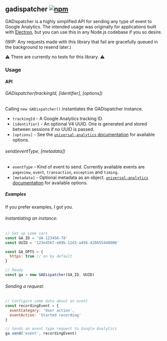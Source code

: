 ## gadispatcher [![npm](https://img.shields.io/npm/v/gadispatcher.svg)]()

GADispatcher is a highly simplified API for sending any type of event to
Google Analytics. The intended usage was originally for applications built with [Electron](https://github.com/electron/electron), but you can use this in any
Node.js codebase if you so desire.

(WIP: Any requests made with this library that fail are
gracefully queued in the background to resend later.)

:warning: There are currently no tests for this library. :warning:

### Usage

#### API
###### GADispatcher(trackingId, [identifier], [options])
Calling `new GADispatcher()` instantiates the GADispatcher instance.

- `trackingId` - A Google Analytics tracking ID.
- `[identifier]` - An optional V4 UUID. One is generated and stored between sessions if no UUID is passed.
- `[options]` - See the [`universal-analytics` documentation](https://github.com/peaksandpies/universal-analytics/blob/master/README.md#getting-started) for available options.

###### send(eventType, [metadata])
- `eventType` - Kind of event to send. Currently available events are `pageview`, `event`, `transaction`, `exception` and `timing`.
- `[metadata]` - Optional metadata as an object. [`universal-analytics` documentation](https://github.com/peaksandpies/universal-analytics/blob/master/AcceptableParams.md) for available options.

##### Examples
If you prefer examples, I got you.

###### Instantiating an instance:
```js
// Set up some vars
const GA_ID = 'UA-123456-78'
const UUID = '123e4567-e89b-12d3-a456-426655440000'

const GA_OPTS = {
  https: true // on by default
}

// Ready
const ga = new GADispatcher(GA_ID, UUID)
```

###### Sending a request:
```js
// Configure some data about an event
const recordingEvent = {
  eventCategory: 'User action',
  eventAction: 'Started recording'
}

// Sends an event type request to Google Analytics
ga.send('event', recordingEvent)
```
